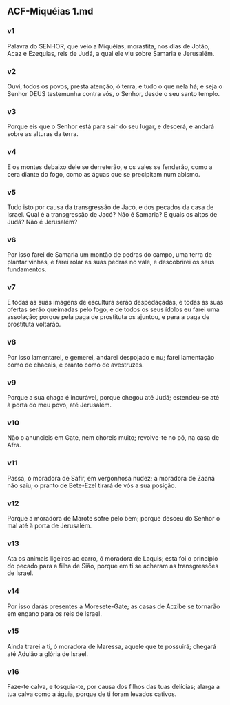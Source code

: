## ACF-Miquéias 1.md
### v1
 Palavra do SENHOR, que veio a Miquéias, morastita, nos dias de Jotão, Acaz e Ezequias, reis de Judá, a qual ele viu sobre Samaria e Jerusalém.
### v2
 Ouvi, todos os povos, presta atenção, ó terra, e tudo o que nela há; e seja o Senhor DEUS testemunha contra vós, o Senhor, desde o seu santo templo.
### v3
 Porque eis que o Senhor está para sair do seu lugar, e descerá, e andará sobre as alturas da terra.
### v4
 E os montes debaixo dele se derreterão, e os vales se fenderão, como a cera diante do fogo, como as águas que se precipitam num abismo.
### v5
 Tudo isto por causa da transgressão de Jacó, e dos pecados da casa de Israel. Qual é a transgressão de Jacó? Não é Samaria? E quais os altos de Judá? Não é Jerusalém?
### v6
 Por isso farei de Samaria um montão de pedras do campo, uma terra de plantar vinhas, e farei rolar as suas pedras no vale, e descobrirei os seus fundamentos.
### v7
 E todas as suas imagens de escultura serão despedaçadas, e todas as suas ofertas serão queimadas pelo fogo, e de todos os seus ídolos eu farei uma assolação; porque pela paga de prostituta os ajuntou, e para a paga de prostituta voltarão.
### v8
 Por isso lamentarei, e gemerei, andarei despojado e nu; farei lamentação como de chacais, e pranto como de avestruzes.
### v9
 Porque a sua chaga é incurável, porque chegou até Judá; estendeu-se até à porta do meu povo, até Jerusalém.
### v10
 Não o anuncieis em Gate, nem choreis muito; revolve-te no pó, na casa de Afra.
### v11
 Passa, ó moradora de Safir, em vergonhosa nudez; a moradora de Zaanã não saiu; o pranto de Bete-Ezel tirará de vós a sua posição.
### v12
 Porque a moradora de Marote sofre pelo bem; porque desceu do Senhor o mal até à porta de Jerusalém.
### v13
 Ata os animais ligeiros ao carro, ó moradora de Laquis; esta foi o princípio do pecado para a filha de Sião, porque em ti se acharam as transgressões de Israel.
### v14
 Por isso darás presentes a Moresete-Gate; as casas de Aczibe se tornarão em engano para os reis de Israel.
### v15
 Ainda trarei a ti, ó moradora de Maressa, aquele que te possuirá; chegará até Adulão a glória de Israel.
### v16
 Faze-te calva, e tosquia-te, por causa dos filhos das tuas delícias; alarga a tua calva como a águia, porque de ti foram levados cativos.
